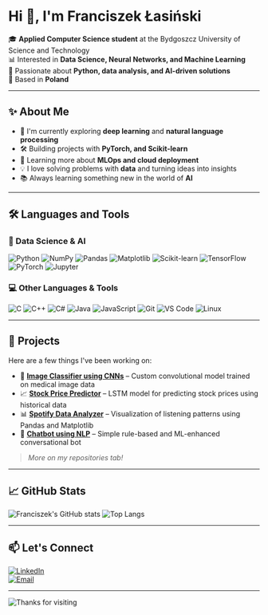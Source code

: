 # Hi 👋, I'm Franciszek Łasiński

🎓 **Applied Computer Science student** at the Bydgoszcz University of Science and Technology  
📊 Interested in **Data Science, Neural Networks, and Machine Learning**  
🔬 Passionate about **Python, data analysis, and AI-driven solutions**  
📍 Based in **Poland**  

---

## ✨ About Me

- 🧠 I'm currently exploring **deep learning** and **natural language processing**
- 🛠️ Building projects with **PyTorch, and Scikit-learn**
- 🌱 Learning more about **MLOps and cloud deployment**
- 💡 I love solving problems with **data** and turning ideas into insights
- 📚 Always learning something new in the world of **AI**

---

## 🛠️ Languages and Tools

### 🧪 Data Science & AI
![Python](https://img.shields.io/badge/-Python-3776AB?style=flat-square&logo=python&logoColor=white)
![NumPy](https://img.shields.io/badge/-NumPy-013243?style=flat-square&logo=numpy)
![Pandas](https://img.shields.io/badge/-Pandas-150458?style=flat-square&logo=pandas)
![Matplotlib](https://img.shields.io/badge/-Matplotlib-11557c?style=flat-square&logo=matplotlib)
![Scikit-learn](https://img.shields.io/badge/-Scikit--learn-F7931E?style=flat-square&logo=scikitlearn)
![TensorFlow](https://img.shields.io/badge/-TensorFlow-FF6F00?style=flat-square&logo=tensorflow)
![PyTorch](https://img.shields.io/badge/-PyTorch-EE4C2C?style=flat-square&logo=pytorch)
![Jupyter](https://img.shields.io/badge/-Jupyter-F37626?style=flat-square&logo=jupyter)

### 💻 Other Languages & Tools
![C](https://img.shields.io/badge/-C-A8B9CC?style=flat-square&logo=c)
![C++](https://img.shields.io/badge/-C++-00599C?style=flat-square&logo=cplusplus)
![C#](https://img.shields.io/badge/-C%23-239120?style=flat-square&logo=csharp)
![Java](https://img.shields.io/badge/-Java-007396?style=flat-square&logo=java)
![JavaScript](https://img.shields.io/badge/-JavaScript-F7DF1E?style=flat-square&logo=javascript&logoColor=black)
![Git](https://img.shields.io/badge/-Git-F05032?style=flat-square&logo=git)
![VS Code](https://img.shields.io/badge/-VSCode-007ACC?style=flat-square&logo=visual-studio-code)
![Linux](https://img.shields.io/badge/-Linux-FCC624?style=flat-square&logo=linux&logoColor=black)

---

## 🚀 Projects

Here are a few things I've been working on:

- 🔎 **[Image Classifier using CNNs](#)** – Custom convolutional model trained on medical image data  
- 📈 **[Stock Price Predictor](#)** – LSTM model for predicting stock prices using historical data  
- 📊 **[Spotify Data Analyzer](#)** – Visualization of listening patterns using Pandas and Matplotlib  
- 🤖 **[Chatbot using NLP](#)** – Simple rule-based and ML-enhanced conversational bot

> *More on my repositories tab!*

---

## 📈 GitHub Stats

![Franciszek's GitHub stats](https://github-readme-stats.vercel.app/api?username=your-github-username&show_icons=true&theme=tokyonight)
![Top Langs](https://github-readme-stats.vercel.app/api/top-langs/?username=your-github-username&layout=compact&theme=tokyonight)

---

## 📫 Let's Connect

[![LinkedIn](https://img.shields.io/badge/-LinkedIn-0A66C2?style=flat-square&logo=linkedin&logoColor=white)](https://www.linkedin.com/in/franciszek-lasinski/)  
[![Email](https://img.shields.io/badge/-Email-D14836?style=flat-square&logo=gmail&logoColor=white)](mailto:your.email@example.com)

---

![Thanks for visiting](https://visitcount.itsvg.in/api?id=franciszek&label=Profile%20Views&color=6&icon=5&pretty=true)

